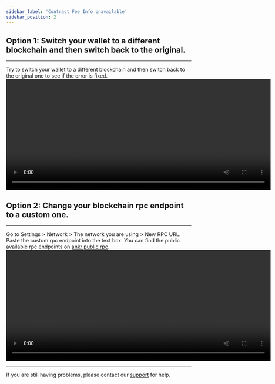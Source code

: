 ```yaml
---
sidebar_label: 'Contract Fee Info Unavailable'
sidebar_position: 2
---
```


## Option 1: Switch your wallet to a different blockchain and then switch back to the original.

---
Try to switch your wallet to a different blockchain and then switch back to the original one to see if the error is fixed.
<video width="720" height="303" controls src="https://cdn.galaxy.eco/galaxy/assets/galaxyspace/switch_chain.mp4"></video>


## Option 2: Change your blockchain rpc endpoint to a custom one.

---
Go to Settings > Network > The network you are using > New RPC URL. Paste the custom rpc endpoint into the text box. You can find the public available rpc endpoints on [ankr public rpc](https://www.ankr.com/protocol).
<video width="720" height="303" controls src="https://cdn.galaxy.eco/galaxy/assets/galaxyspace/switch_rpc.mp4"></video>

---
If you are still having problems, please contact our [support](https://gal.xyz/support) for help.